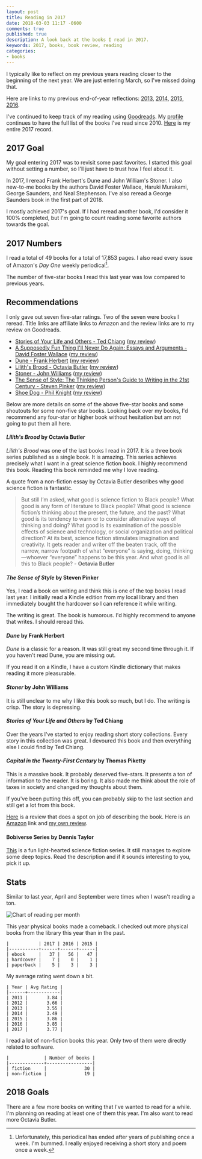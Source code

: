 ```yaml
---
layout: post
title: Reading in 2017
date: 2018-03-03 11:17 -0600
comments: true
published: true
description: A look back at the books I read in 2017.
keywords: 2017, books, book review, reading
categories:
- books
---
```


I typically like to reflect on my previous years reading closer to the beginning of the next year. We are just entering March, so I've missed doing that.

Here are links to my previous end-of-year reflections: [2013](/blog/2014/01/01/using-incanter-to-review-my-2013-reading/), [2014](/blog/2015/01/08/reading-in-2014/), [2015](/blog/2016/03/13/reading-in-2015/), [2016](/blog/2017/01/04/reading-in-2016/).

I've continued to keep track of my reading using [Goodreads](http://goodreads.com). My [profile](https://www.goodreads.com/user/show/3431614-jake-mccrary) continues to have the full list of the books I've read since 2010. [Here](https://www.goodreads.com/review/list/3431614-jake-mccrary?read_at=2017) is my entire 2017 record.

## 2017 Goal

My goal entering 2017 was to revisit some past favorites. I started this goal without setting a number, so I'll just have to trust how I feel about it.

In 2017, I reread Frank Herbert's Dune and John William's Stoner. I also new-to-me books by the authors David Foster Wallace, Haruki Murakami, George Saunders, and Neal Stephenson. I've also reread a George Saunders book in the first part of 2018.

I mostly achieved 2017's goal. If I had reread another book, I'd consider it 100% completed, but I'm going to count reading some favorite authors towards the goal.

## 2017 Numbers

I read a total of 49 books for a total of 17,853 pages. I also read every issue of Amazon's *Day One* weekly periodical[^1].

[^1]: Unfortunately, this periodical has ended after years of publishing once a week. I'm bummed. I really enjoyed receiving a short story and poem once a week.

The number of five-star books I read this last year was low compared to previous years.

## Recommendations

I only gave out seven five-star ratings. Two of the seven were books I reread.  Title links are affiliate links to Amazon and the review links are to my review on Goodreads.

* [Stories of Your Life and Others - Ted Chiang](http://amzn.to/2CVygnP) ([my review](https://www.goodreads.com/review/show/1868465450))
* [A Supposedly Fun Thing I'll Never Do Again: Essays and Arguments - David Foster Wallace](http://amzn.to/2CX3RFE) ([my review](https://www.goodreads.com/review/show/1071157288))
* [Dune - Frank Herbert](http://amzn.to/2F9ghjv) ([my review](https://www.goodreads.com/review/show/2200354838))
* [Lilith's Brood - Octavia Butler](http://amzn.to/2oE3X0w) ([my review](https://www.goodreads.com/review/show/2136588256))
* [Stoner - John Williams](http://amzn.to/2GWZCfB) ([my review](https://www.goodreads.com/review/show/1896951901))
* [The Sense of Style: The Thinking Person's Guide to Writing in the 21st Century - Steven Pinker](http://amzn.to/2FgNgln) ([my review](https://www.goodreads.com/review/show/1216210735))
* [Shoe Dog - Phil Knight](http://amzn.to/2H3cHEm) ([my review](https://www.goodreads.com/review/show/1866261263))

Below are more details on some of the above five-star books and some shoutouts for some non-five star books. Looking back over my books, I'd recommend any four-star or higher book without hesitation but am not going to put them all here.

#### *Lilith's Brood* by Octavia Butler

*Lilith's Brood* was one of the last books I read in 2017. It is a three book series published as a single book. It is amazing. This series achieves precisely what I want in a great science fiction book. I highly recommend this book. Reading this book reminded me why I love reading.

A quote from a non-fiction essay by Octavia Butler describes why good science fiction is fantastic.

> But still I’m asked, what good is science fiction to Black people? What good is any form of literature to Black people? What good is science fiction’s thinking about the present, the future, and the past? What good is its tendency to warn or to consider alternative ways of thinking and doing? What good is its examination of the possible effects of science and technology, or social organization and political direction? At its best, science fiction stimulates imagination and creativity. It gets reader and writer off the beaten track, off the narrow, narrow footpath of what “everyone” is saying, doing, thinking—whoever “everyone” happens to be this year. And what good is all this to Black people? - **Octavia Butler**

#### *The Sense of Style* by Steven Pinker

Yes, I read a book on writing and think this is one of the top books I read last year. I initially read a Kindle edition from my local library and then immediately bought the hardcover so I can reference it while writing.

The writing is great. The book is humorous. I'd highly recommend to anyone that writes. I should reread this.

#### *Dune* by Frank Herbert

*Dune* is a classic for a reason. It was still great my second time through it. If you haven't read Dune, you are missing out.

If you read it on a Kindle, I have a custom Kindle dictionary that makes reading it more pleasurable.

#### *Stoner* by John Williams

It is still unclear to me why I like this book so much, but I do. The writing is crisp. The story is depressing.

#### *Stories of Your Life and Others* by Ted Chiang

Over the years I've started to enjoy reading short story collections. Every story in this collection was great. I devoured this book and then everything else I could find by Ted Chiang.

#### *Capital in the Twenty-First Century* by Thomas Piketty

This is a massive book. It probably deserved five-stars. It presents a ton of information to the reader. It is boring. It also made me think about the role of taxes in society and changed my thoughts about them.

If you've been putting this off, you can probably skip to the last section and still get a lot from this book.

[Here](https://www.goodreads.com/review/show/926621222?book_show_action=true) is a review that does a spot on job of describing the book. Here is an [Amazon](http://amzn.to/2oKfDPx) link and [my own review](https://www.goodreads.com/review/show/2041297829).

#### Bobiverse Series by Dennis Taylor

[This](https://www.goodreads.com/series/192752-bobiverse) is a fun light-hearted science fiction series. It still manages to explore some deep topics. Read the description and if it sounds interesting to you, pick it up. 

## Stats
 
Similar to last year, April and September were times when I wasn't reading a ton.

![Chart of reading per month](/images/reading-by-month-2017.jpg "Chart of reading per month")


This year physical books made a comeback. I checked out more physical books from the library this year than in the past.

```
|           | 2017 | 2016 | 2015 |
|-----------+------+------+------|
| ebook     |   37 |   56 |   47 |
| hardcover |    7 |    0 |    1 |
| paperback |    5 |    3 |    3 |
```

My average rating went down a bit.

```
| Year | Avg Rating |
|------+------------|
| 2011 |       3.84 |
| 2012 |       3.66 |
| 2013 |       3.55 |
| 2014 |       3.49 |
| 2015 |       3.86 |
| 2016 |       3.85 |
| 2017 |       3.77 |
```

I read a lot of non-fiction books this year. Only two of them were directly related to software.

```
|             | Number of books |
|-------------+-----------------|
| fiction     |              30 |
| non-fiction |              19 |

```

## 2018 Goals

There are a few more books on writing that I've wanted to read for a while. I'm planning on reading at least one of them this year. I'm also want to read more Octavia Butler.

